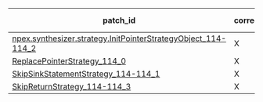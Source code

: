  | patch_id |correctness |Test-validation |NPEX-validation |
 |--- | --- | --- | --- | 
 | [npex.synthesizer.strategy.InitPointerStrategyObject_114-114_2](./patches/npex.synthesizer.strategy.InitPointerStrategyObject_114-114_2/patch.java#115) | X | O | O | 
 | [ReplacePointerStrategy_114_0](./patches/ReplacePointerStrategy_114_0/patch.java#115) | X | X | X | 
 | [SkipSinkStatementStrategy_114-114_1](./patches/SkipSinkStatementStrategy_114-114_1/patch.java#115) | X | X | X | 
 | [SkipReturnStrategy_114-114_3](./patches/SkipReturnStrategy_114-114_3/patch.java#115) | X | X | O | 
